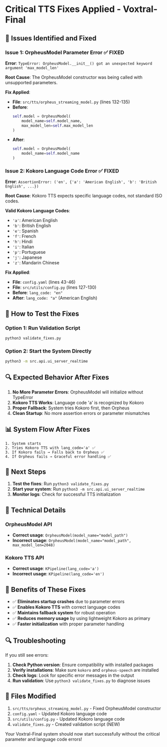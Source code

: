# Critical TTS Fixes Applied - Voxtral-Final

## 🚨 Issues Identified and Fixed

### Issue 1: OrpheusModel Parameter Error ✅ FIXED
**Error**: `TypeError: OrpheusModel.__init__() got an unexpected keyword argument 'max_model_len'`

**Root Cause**: The OrpheusModel constructor was being called with unsupported parameters.

**Fix Applied**:
- **File**: `src/tts/orpheus_streaming_model.py` (lines 132-135)
- **Before**:
  ```python
  self.model = OrpheusModel(
      model_name=self.model_name,
      max_model_len=self.max_model_len
  )
  ```
- **After**:
  ```python
  self.model = OrpheusModel(
      model_name=self.model_name
  )
  ```

### Issue 2: Kokoro Language Code Error ✅ FIXED
**Error**: `AssertionError: ('en', {'a': 'American English', 'b': 'British English', ...})`

**Root Cause**: Kokoro TTS expects specific language codes, not standard ISO codes.

**Valid Kokoro Language Codes**:
- `'a'`: American English
- `'b'`: British English
- `'e'`: Spanish
- `'f'`: French
- `'h'`: Hindi
- `'i'`: Italian
- `'p'`: Portuguese
- `'j'`: Japanese
- `'z'`: Mandarin Chinese

**Fix Applied**:
- **File**: `config.yaml` (lines 43-46)
- **File**: `src/utils/config.py` (lines 127-130)
- **Before**: `lang_code: "en"`
- **After**: `lang_code: "a"` (American English)

## 🎯 How to Test the Fixes

### Option 1: Run Validation Script
```bash
python3 validate_fixes.py
```

### Option 2: Start the System Directly
```bash
python3 -m src.api.ui_server_realtime
```

## 🔍 Expected Behavior After Fixes

1. **No More Parameter Errors**: OrpheusModel will initialize without TypeError
2. **Kokoro TTS Works**: Language code 'a' is recognized by Kokoro
3. **Proper Fallback**: System tries Kokoro first, then Orpheus
4. **Clean Startup**: No more assertion errors or parameter mismatches

## 📊 System Flow After Fixes

```
1. System starts
2. Tries Kokoro TTS with lang_code='a' ✅
3. If Kokoro fails → Falls back to Orpheus ✅
4. If Orpheus fails → Graceful error handling ✅
```

## 🚀 Next Steps

1. **Test the fixes**: Run `python3 validate_fixes.py`
2. **Start your system**: Run `python3 -m src.api.ui_server_realtime`
3. **Monitor logs**: Check for successful TTS initialization

## 🔧 Technical Details

### OrpheusModel API
- **Correct usage**: `OrpheusModel(model_name="model_path")`
- **Incorrect usage**: `OrpheusModel(model_name="model_path", max_model_len=2048)`

### Kokoro TTS API
- **Correct usage**: `KPipeline(lang_code='a')`
- **Incorrect usage**: `KPipeline(lang_code='en')`

## 🎉 Benefits of These Fixes

- ✅ **Eliminates startup crashes** due to parameter errors
- ✅ **Enables Kokoro TTS** with correct language codes
- ✅ **Maintains fallback system** for robust operation
- ✅ **Reduces memory usage** by using lightweight Kokoro as primary
- ✅ **Faster initialization** with proper parameter handling

## 🔍 Troubleshooting

If you still see errors:

1. **Check Python version**: Ensure compatibility with installed packages
2. **Verify installations**: Make sure `kokoro` and `orpheus-speech` are installed
3. **Check logs**: Look for specific error messages in the output
4. **Run validation**: Use `python3 validate_fixes.py` to diagnose issues

## 📝 Files Modified

1. `src/tts/orpheus_streaming_model.py` - Fixed OrpheusModel constructor
2. `config.yaml` - Updated Kokoro language code
3. `src/utils/config.py` - Updated Kokoro language code
4. `validate_fixes.py` - Created validation script (NEW)

Your Voxtral-Final system should now start successfully without the critical parameter and language code errors!
